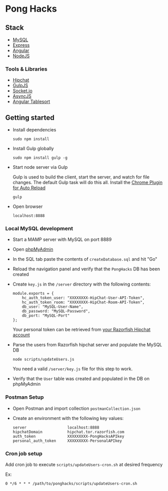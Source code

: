 # Pong Hacks

## Stack

* [MySQL](http://www.mysql.com/)
* [Express](http://expressjs.com/)
* [Angular](https://angularjs.org/)
* [NodeJS](http://nodejs.org)

### Tools & Libraries

* [Hipchat](https://hipchat.tor.razorfish.com/docs/apiv2)
* [GulpJS](https://github.com/gulpjs/gulp)
* [Socket.io](https://github.com/Automattic/socket.io)
* [AsyncJS](https://github.com/caolan/async)
* [Angular Tablesort](https://github.com/mattiash/angular-tablesort)

## Getting started

* Install dependencies

	```
	sudo npm install
	```
	
* Install Gulp globally
	
	```
	sudo npm install gulp -g
	```

* Start node server via Gulp
	
	Gulp is used to build the client, start the server, and watch for file changes. The default Gulp task will do this all. Install the [Chrome Plugin for Auto Reload](https://chrome.google.com/webstore/detail/livereload/jnihajbhpnppcggbcgedagnkighmdlei)

	```
	gulp
	```

* Open browser

	```
	localhost:8888
	```

### Local MySQL development

* Start a MAMP server with MySQL on port 8889

* Open [phpMyAdmin](http://localhost/MAMP/index.php?page=phpmyadmin&language=English)

* In the SQL tab paste the contents of `createDatabase.sql` and hit "Go"

* Reload the navigation panel and verify that the `PongHacks` DB has been created

* Create `key.js` in the `/server` directory with the following contents:

	```
	module.exports = {
	    hc_auth_token_user: "XXXXXXXX-HipChat-User-API-Token",
	    hc_auth_token_room: "XXXXXXXX-HipChat-Room-API-Token",
	    db_user: "MySQL-User-Name",
		db_password: "MySQL-Password",
		db_port: "MySQL-Port"
    };
	```

	Your personal token can be retrieved from [your Razorfish Hipchat account](https://hipchat.tor.razorfish.com/account/api)

* Parse the users from Razorfish hipchat server and populate the MySQL DB

	```
	node scripts/updateUsers.js
	```

	You need a valid `/server/key.js` file for this step to work.

* Verify that the `User` table was created and populated in the DB on phpMyAdmin

### Postman Setup

* Open Postman and import collection `postmanCollection.json`

* Create an environment with the following key values:
	
	```
	server	 				localhost:8888
	hipchatDomain			hipchat.tor.razorfish.com
	auth_token				XXXXXXXXX-PongHacksAPIkey
	personal_auth_token		XXXXXXXXX-PersonalAPIkey
	```
	
### Cron job setup
Add cron job to execute `scripts/updateUsers-cron.sh` at desired frequency

Ex:
```
0 */6 * * * /path/to/ponghacks/scripts/updateUsers-cron.sh
```


